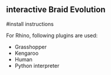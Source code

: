 ## interactive Braid Evolution 

#install instructions

For Rhino, following plugins are used: 
- Grasshopper
- Kengaroo 
- Human 
- Python interpreter 

